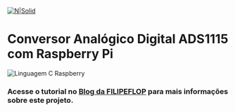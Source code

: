 [![N|Solid](https://www.filipeflop.com/wp-content/uploads/2017/07/filipeflop-205x63.png)](https://nodesource.com/products/nsolid)

# Conversor Analógico Digital ADS1115 com Raspberry Pi

![Linguagem C Raspberry](https://uploads.filipeflop.com/2019/02/Destaque.png)

### Acesse o tutorial no <span style="color:blue"></span>[Blog da FILIPEFLOP](https://www.filipeflop.com/blog/ads1115-com-raspberry-pi) para mais informações sobre este projeto.
